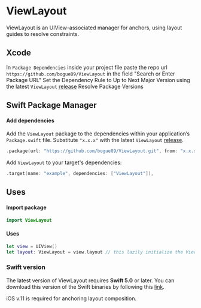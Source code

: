 # ViewLayout

ViewLayout is an UIView-associated manager for anchors, using layout guides to resolve constraints.

## Xcode

In `Package Dependencies` inside your project file paste the repo url `https://github.com/bogue89/ViewLayout` in the field "Search or Enter Package URL"
Set the Dependency Rule to Up to Next Major Version using the latest `ViewLayout` [release](https://github.com/bogue89/ViewLayout/releases)
Resolve Package Versions

## Swift Package Manager

#### Add dependencies

Add the `ViewLayout` package to the dependencies within your application’s `Package.swift` file. Substitute `"x.x.x"` with the latest `ViewLayout` [release](https://github.com/bogue89/ViewLayout/releases).

```swift
.package(url: "https://github.com/bogue89/ViewLayout.git", from: "x.x.x")
```

Add `ViewLayout` to your target's dependencies:

```swift
.target(name: "example", dependencies: ["ViewLayout"]),
```

## Uses

#### Import package

```swift
import ViewLayout
```

#### Uses

```swift
let view = UIView()
let layout: ViewLayout = view.layout // this lazily initialize the ViewLayout manager for this view instance
```

### Swift version

The latest version of ViewLayout requires **Swift 5.0** or later. You can download this version of the Swift binaries by following this [link](https://swift.org/download/).

iOS v.11 is required for anchoring layout composition.
